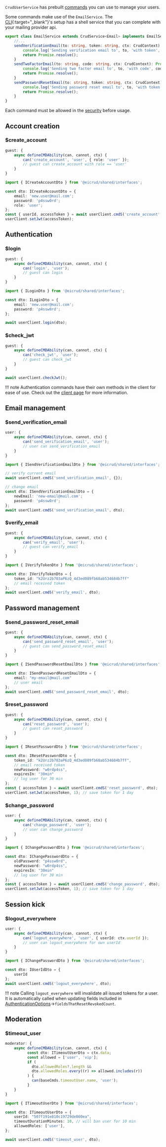 `CrudUserService` has prebuilt [commands](../services/commands.md) you can use to manage your users. 

Some commands make use of the `EmailService`. The [CLI](https://www.npmjs.com/package/@eicrud/cli){:target="_blank"}'s setup has a shell service that you can complete with your mailing provider api. 

```typescript title="services/email/email.service.ts"
export class EmailService extends CrudService<Email> implements EmailService {
    //...
    sendVerificationEmail(to: string, token: string, ctx: CrudContext): Promise<any> {
        console.log('Sending verification email to', to, 'with token', token);
        return Promise.resolve();
    }
    sendTwoFactorEmail(to: string, code: string, ctx: CrudContext): Promise<any> {
        console.log('Sending two factor email to', to, 'with code', code);
        return Promise.resolve();
    }
    sendPasswordResetEmail(to: string, token: string, ctx: CrudContext): Promise<any> {
        console.log('Sending password reset email to', to, 'with token', token);
        return Promise.resolve();
    }
}
```
Each command must be allowed in the [security](../security/definition.md) before usage.  

## Account creation

### $create_account
```typescript title="create_account.security.ts"
guest: {
    async defineCMDAbility(can, cannot, ctx) {
        can('create_account', 'user', { role: 'user' });
        // guest can create_account with role == 'user'
    }
}
```
```typescript 
import { ICreateAccountDto } from '@eicrud/shared/interfaces';

const dto: ICreateAccountDto = {
    email: 'new.user@mail.com';
    password: 'p4ssw0rd';
    role: 'user';
};
const { userId, accessToken } = await userClient.cmdS('create_account', dto);
userClient.setJwt(accessToken);
```

## Authentication

### $login
```typescript title="login.security.ts"
guest: {
    async defineCMDAbility(can, cannot, ctx) {
        can('login', 'user');
        // guest can login
    }
}
```
```typescript 
import { ILoginDto } from '@eicrud/shared/interfaces';

const dto: ILoginDto = {
    email: 'new.user@mail.com';
    password: 'p4ssw0rd';
};

await userClient.login(dto);
```

### $check_jwt
```typescript title="login.check_jwt.ts"
guest: {
    async defineCMDAbility(can, cannot, ctx) {
        can('check_jwt', 'user');
        // guest can check_jwt
    }
}
```
```typescript 
await userClient.checkJwt();
```

!!! note
    Authentication commands have their own methods in the client for ease of use. Check out the [client page](../client/setup.md) for more information.

## Email management

### $send_verification_email
```typescript title="send_verification_email.security.ts"
user: {
    async defineCMDAbility(can, cannot, ctx) {
        can('send_verification_email', 'user');
        // user can send_verification_email
    }
}
```
```typescript 
import { ISendVerificationEmailDto } from '@eicrud/shared/interfaces';

// verify current email
await userClient.cmdS('send_verification_email', {});

// change email
const dto: ISendVerificationEmailDto = {
    newEmail: 'new-email@mail.com';
    password: 'p4ssw0rd';
};
await userClient.cmdS('send_verification_email', dto);
```
### $verify_email

```typescript title="verify_email.security.ts"
guest: {
    async defineCMDAbility(can, cannot, ctx) {
        can('verify_email', 'user');
        // guest can verify_email
    }
}
```
```typescript 
import { IVerifyTokenDto } from '@eicrud/shared/interfaces';

const dto: IVerifyTokenDto = {
    token_id: "k2Urz2b703aP6zQ_4d3ed089fb60ab534684b7ff"
    // email received token 
};
await userClient.cmdS('verify_email', dto);
```

## Password management

### $send_password_reset_email

```typescript title="send_password_reset_email.security.ts"
guest: {
    async defineCMDAbility(can, cannot, ctx) {
        can('send_password_reset_email', 'user');
        // guest can send_password_reset_email
    }
}
```
```typescript 
import { ISendPasswordResetEmailDto } from '@eicrud/shared/interfaces';

const dto: ISendPasswordResetEmailDto = {
    email: "my-email@mail.com"
    // user email 
};
await userClient.cmdS('send_password_reset_email', dto);
```

### $reset_password

```typescript title="reset_password.security.ts"
guest: {
    async defineCMDAbility(can, cannot, ctx) {
        can('reset_password', 'user');
        // guest can reset_password
    }
}
```
```typescript 
import { IResetPasswordDto } from '@eicrud/shared/interfaces';

const dto: IResetPasswordDto = {
    token_id: "k2Urz2b703aP6zQ_4d3ed089fb60ab534684b7ff",
    // email received token 
    newPassword: "w0rdp4ss",
    expiresIn: "30min"
    // log user for 30 min
};
const { accessToken } = await userClient.cmdS('reset_password', dto);
userClient.setJwt(accessToken, 1); // save token for 1 day
```

### $change_password

```typescript title="change_password.security.ts"
user: {
    async defineCMDAbility(can, cannot, ctx) {
        can('change_password', 'user');
        // user can change_password
    }
}
```
```typescript 
import { IChangePasswordDto } from '@eicrud/shared/interfaces';

const dto: IChangePasswordDto = {
    oldPassword: "p4ssw0rd",
    newPassword: "w0rdp4ss",
    expiresIn: "30min"
    // log user for 30 min
};
const { accessToken } = await userClient.cmdS('change_password', dto);
userClient.setJwt(accessToken, 1); // save token for 1 day
```

## Session kick

### $logout_everywhere
```typescript title="logout_everywhere.security.ts"
user: {
    async defineCMDAbility(can, cannot, ctx) {
        can('logout_everywhere', 'user', { userId: ctx.userId });
        // user can logout_everywhere for own userId
    }
}
```
```typescript 
import { IChangePasswordDto } from '@eicrud/shared/interfaces';

const dto: IUserIdDto = {
    userId
};
await userClient.cmdS('logout_everywhere', dto);
```

!!! note 
    Calling `logout_everywhere` will invalidate all issued tokens for a user. It is automatically called when updating fields included in [AuthenticationOptions](../configuration/authentication.md)->`fieldsThatResetRevokedCount`.


## Moderation

### $timeout_user
```typescript title="timeout_user.security.ts"
moderator: {
    async defineCMDAbility(can, cannot, ctx) {
          const dto: ITimeoutUserDto = ctx.data;
          const allowed = ['user', 'vip'];
          if (
            dto.allowedRoles?.length &&
            dto.allowedRoles.every((r) => allowed.includes(r))
          ) {
            can(baseCmds.timeoutUser.name, 'user');
          }
    }
}
```
```typescript 
import { ITimeoutUserDto } from '@eicrud/shared/interfaces';

const dto: ITimeoutUserDto = {
    userId: "507f191e810c19729de860ea",
    timeoutDurationMinutes: 10, // will ban user for 10 min
    allowedRoles: ['user'],
};

await userClient.cmdS('timeout_user', dto);
```